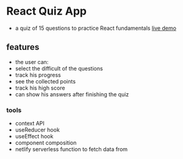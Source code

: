 # React Quiz App

- a quiz of 15 questions to practice React fundamentals
[live demo](https://react-quiz-app-app.netlify.app/)

## features

- the user can:
- select the difficult of the questions
- track his progress
- see the collected points
- track his high score
- can show his answers after finishing the quiz

### tools

- context API
- useReducer hook
- useEffect hook
- component composition
- netlify serverless function to fetch data from

